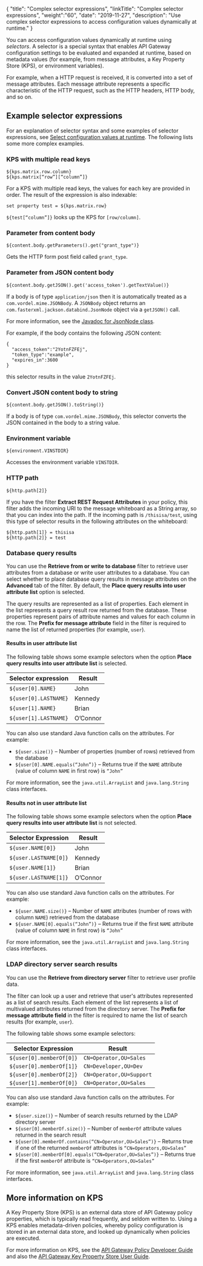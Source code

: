 {
"title": "Complex selector expressions",
"linkTitle": "Complex selector expressions",
"weight":"60",
"date": "2019-11-27",
"description": "Use complex selector expressions to access configuration values dynamically at runtime."
}

You can access configuration values dynamically at runtime using *selectors*. A selector is a special syntax that enables API Gateway configuration settings to be evaluated and expanded at runtime, based on metadata values (for example, from message attributes, a Key Property Store (KPS), or environment variables).

For example, when a HTTP request is received, it is converted into a set of message attributes. Each message attribute represents a specific characteristic of the HTTP request, such as the HTTP headers, HTTP body, and so on.

## Example selector expressions

For an explanation of selector syntax and some examples of selector expressions, see [Select configuration values at runtime](/docs/apigw_poldev/general_selector/). The following lists some more complex examples.

### KPS with multiple read keys

```
${kps.matrix.row.column}
${kps.matrix[“row”][“column”]}
```

For a KPS with multiple read keys, the values for each key are provided in order. The result of the expression is also indexable:

```
set property test = ${kps.matrix.row}
```

`${test[“column”]}` looks up the KPS for `[row/column]`.

### Parameter from content body

```
${content.body.getParameters().get("grant_type")}
```

Gets the HTTP form post field called `grant_type`.

### Parameter from JSON content body

```
${content.body.getJSON().get('access_token').getTextValue()}  
```

If a body is of type `application/json` then it is automatically treated as a `com.vordel.mime.JSONBody`. A `JSONBody` object returns an `com.fasterxml.jackson.databind.JsonNode` object via a `getJSON()` call.

For more information, see the [Javadoc for JsonNode class](http://static.javadoc.io/com.fasterxml.jackson.core/jackson-databind/2.7.4/index.html?com/fasterxml/jackson/databind/JsonNode.html).

For example, if the body contains the following JSON content:

```
{
  "access_token":"2YotnFZFEj",
  "token_type":"example",
  "expires_in":3600
}
```

this selector results in the value `2YotnFZFEj`.

### Convert JSON content body to string

```
${content.body.getJSON().toString()}
```

If a body is of type `com.vordel.mime.JSONBody`, this selector converts the JSON contained in the body to a string value.

### Environment variable

```
${environment.VINSTDIR}
```

Accesses the environment variable `VINSTDIR`.

### HTTP path

```
${http.path[2]}
```

If you have the filter **Extract REST Request Attributes** in your policy, this filter adds the incoming URI to the message whiteboard as a String array, so that you can index into the path. If the incoming path is `/thisisa/test`, using this type of selector results in the following attributes on the whiteboard:

  ```
  ${http.path[1]} = thisisa
  ${http.path[2]} = test
  ```

### Database query results

You can use the **Retrieve from or write to database** filter to retrieve user attributes from a database or write user attributes to a database. You can select whether to place database query results in message attributes on the **Advanced** tab of the filter. By default, the **Place query results into user attribute list** option is selected.

The query results are represented as a list of properties. Each element in the list represents a query result row returned from the database. These properties represent pairs of attribute names and values for each column in the row. The **Prefix for message attribute** field in the filter is required to name the list of returned properties (for example, `user`).

#### Results in user attribute list

The following table shows some example selectors when the option **Place query results into user attribute list** is selected.

| Selector expression    | Result                 |
|------------------------|------------------------|
| `${user[0].NAME}`| John|
| `${user[0].LASTNAME}` |Kennedy|
| `${user[1].NAME}`| Brian|
| `${user[1].LASTNAME}`                     | O’Connor   |

You can also use standard Java function calls on the attributes. For example:

* `${user.size()}` – Number of properties (number of rows) retrieved from the database
* `${user[0].NAME.equals(“John”)}` – Returns true if the `NAME` attribute (value of column `NAME` in first row) is `“John”`

For more information, see the `java.util.ArrayList` and `java.lang.String` class interfaces.

#### Results not in user attribute list

The following table shows some example selectors when the option **Place query results into user attribute list** is not selected.

| Selector Expression    | Result                 |
|------------------------|------------------------|
| ```${user.NAME[0]}```|John  |
| ```${user.LASTNAME[0]}```|   Kennedy|
|```${user.NAME[1]}```   |  Brian |
|```${user.LASTNAME[1]}```  |  O’Connor |

You can also use standard Java function calls on the attributes. For example:

* `${user.NAME.size()}` – Number of `NAME` attributes (number of rows with column `NAME`) retrieved from the database
* `${user.NAME[0].equals(“John”)}` – Returns true if the first `NAME` attribute (value of column `NAME` in first row) is `“John”`

For more information, see the `java.util.ArrayList` and `java.lang.String` class interfaces.

### LDAP directory server search results

You can use the **Retrieve from directory server** filter to retrieve user profile data.

The filter can look up a user and retrieve that user's attributes represented as a list of search results. Each element of the list represents a list of multivalued attributes returned from the directory server. The **Prefix for message attribute field** in the filter is required to name the list of search results (for example, `user`).

The following table shows some example selectors:

| Selector Expression    | Result                 |
|------------------------|------------------------|
| ```${user[0].memberOf[0]}```| ```CN=Operator,OU=Sales```|
| ```${user[0].memberOf[1]}```| ```CN=Developer,OU=Dev``` |
| ```${user[0].memberOf[2]}```| ```CN=Operator,OU=Support``` |
| ```${user[1].memberOf[0]}```| ```CN=Operator,OU=Sales```|

You can also use standard Java function calls on the attributes. For example:

* `${user.size()}` – Number of search results returned by the LDAP directory server
* `${user[0].memberOf.size()}` – Number of `memberOf` attribute values returned in the search result
* `${user[0].memberOf.contains(“CN=Operator,OU=Sales”)}` – Returns true if one of the returned `memberOf` attributes is `“CN=Operators,OU=Sales”`
* `${user[0].memberOf[0].equals(“CN=Operator,OU=Sales”)}` – Returns true if the first `memberOf` attribute is `“CN=Operators,OU=Sales”`

For more information, see `java.util.ArrayList` and `java.lang.String` class interfaces.

## More information on KPS

A Key Property Store (KPS) is an external data store of API Gateway policy properties, which is typically read frequently, and seldom written to. Using a KPS enables metadata-driven policies, whereby policy configuration is stored in an external data store, and looked up dynamically when policies are executed.

For more information on KPS, see the [API Gateway Policy Developer Guide](/docs/apigw_poldev/) and also the [API Gateway Key Property Store User Guide](https://docs.axway.com/bundle/APIGateway_77_KPSUserGuide_allOS_en_HTML5).
